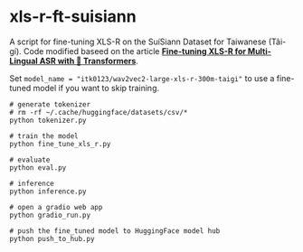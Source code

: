 # xls-r-ft-suisiann
A script for fine-tuning XLS-R on the SuíSiann Dataset for Taiwanese (Tâi-gí).
Code modified baseed on the article [**Fine-tuning XLS-R for Multi-Lingual ASR with 🤗 Transformers**](https://huggingface.co/blog/fine-tune-xlsr-wav2vec2).

Set `model_name = "itk0123/wav2vec2-large-xls-r-300m-taigi"` to use a fine-tuned model if you want to skip training.

```bash=
# generate tokenizer
# rm -rf ~/.cache/huggingface/datasets/csv/*
python tokenizer.py

# train the model
python fine_tune_xls_r.py

# evaluate
python eval.py

# inference
python inference.py

# open a gradio web app
python gradio_run.py

# push the fine_tuned model to HuggingFace model hub
python push_to_hub.py
```